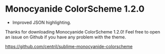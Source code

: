 Monocyanide ColorScheme 1.2.0
=============================

+ Improved JSON highlighting.

Thanks for downloading Monocyanide ColorScheme 1.2.0!
Feel free to open an issue on Github if you have any problem with the theme.

https://github.com/centril/sublime-monocyanide-colorscheme
